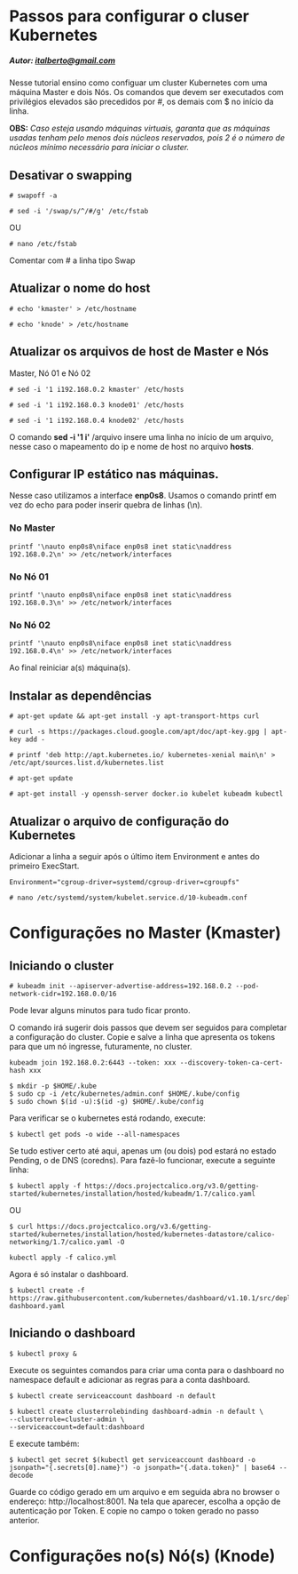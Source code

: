# Passos para configurar o cluser Kubernetes
##### Autor: italberto@gmail.com

Nesse tutorial ensino como configuar um cluster Kubernetes com uma máquina Master e dois Nós.
Os comandos que devem ser executados com privilégios elevados são precedidos por  \#, os demais com $ no início da linha.

**OBS:** *Caso esteja usando máquinas virtuais, garanta que as máquinas usadas tenham pelo menos dois núcleos reservados, pois 2 é o número de núcleos mínimo necessário para iniciar o cluster.*

## Desativar o swapping

	# swapoff -a

	# sed -i '/swap/s/^/#/g' /etc/fstab

OU

	# nano /etc/fstab

Comentar com # a linha tipo Swap

## Atualizar o nome do host

	# echo 'kmaster' > /etc/hostname

	# echo 'knode' > /etc/hostname


## Atualizar os arquivos de host de Master e Nós

Master, Nó 01 e Nó 02

	# sed -i '1 i192.168.0.2 kmaster' /etc/hosts

	# sed -i '1 i192.168.0.3 knode01' /etc/hosts

	# sed -i '1 i192.168.0.4 knode02' /etc/hosts

 O comando **sed -i '1 i'** /arquivo insere uma linha no início de um arquivo, nesse caso o mapeamento do ip e nome de host no arquivo **hosts**.


## Configurar IP estático nas máquinas.

Nesse caso utilizamos a interface **enp0s8**. Usamos o comando printf em vez do echo para poder inserir quebra de linhas (\n).



### No Master

	printf '\nauto enp0s8\niface enp0s8 inet static\naddress 192.168.0.2\n' >> /etc/network/interfaces

### No Nó 01

	printf '\nauto enp0s8\niface enp0s8 inet static\naddress 192.168.0.3\n' >> /etc/network/interfaces

### No Nó 02

	printf '\nauto enp0s8\niface enp0s8 inet static\naddress 192.168.0.4\n' >> /etc/network/interfaces


Ao final reiniciar a(s) máquina(s).

## Instalar as dependências

	# apt-get update && apt-get install -y apt-transport-https curl

	# curl -s https://packages.cloud.google.com/apt/doc/apt-key.gpg | apt-key add -

	# printf 'deb http://apt.kubernetes.io/ kubernetes-xenial main\n' > /etc/apt/sources.list.d/kubernetes.list

	# apt-get update

	# apt-get install -y openssh-server docker.io kubelet kubeadm kubectl 

## Atualizar o arquivo de configuração do Kubernetes

Adicionar a linha a seguir após o último item Environment e antes do primeiro ExecStart.

	Environment="cgroup-driver=systemd/cgroup-driver=cgroupfs"

	# nano /etc/systemd/system/kubelet.service.d/10-kubeadm.conf


# Configurações no Master (Kmaster)

## Iniciando o cluster

	# kubeadm init --apiserver-advertise-address=192.168.0.2 --pod-network-cidr=192.168.0.0/16

Pode levar alguns minutos para tudo ficar pronto.

O comando irá sugerir dois passos que devem ser seguidos para completar a configuração do cluster. 
Copie e salve a linha que apresenta os tokens para que um nó ingresse, futuramente, no cluster.

	kubeadm join 192.168.0.2:6443 --token: xxx --discovery-token-ca-cert-hash xxx

	$ mkdir -p $HOME/.kube
	$ sudo cp -i /etc/kubernetes/admin.conf $HOME/.kube/config
	$ sudo chown $(id -u):$(id -g) $HOME/.kube/config

Para verificar se o kubernetes está rodando, execute:

	$ kubectl get pods -o wide --all-namespaces

Se tudo estiver certo até aqui, apenas um (ou dois) pod estará no estado Pending, o de DNS (coredns). Para fazê-lo funcionar, execute a seguinte linha:

	$ kubectl apply -f https://docs.projectcalico.org/v3.0/getting-started/kubernetes/installation/hosted/kubeadm/1.7/calico.yaml 

OU

	$ curl https://docs.projectcalico.org/v3.6/getting-started/kubernetes/installation/hosted/kubernetes-datastore/calico-networking/1.7/calico.yaml -O

	kubectl apply -f calico.yml

Agora é só instalar o dashboard.

	$ kubectl create -f https://raw.githubusercontent.com/kubernetes/dashboard/v1.10.1/src/deploy/recommended/kubernetes-dashboard.yaml

## Iniciando o dashboard

	$ kubectl proxy &

Execute os seguintes comandos para criar uma conta para o dashboard no namespace default e adicionar as regras para a conta dashboard.

	$ kubectl create serviceaccount dashboard -n default

	$ kubectl create clusterrolebinding dashboard-admin -n default \
	--clusterrole=cluster-admin \
	--serviceaccount=default:dashboard

E execute também:

	$ kubectl get secret $(kubectl get serviceaccount dashboard -o jsonpath="{.secrets[0].name}") -o jsonpath="{.data.token}" | base64 --decode

Guarde co código gerado em um arquivo e em seguida abra  no browser o endereço: http://localhost:8001.
Na tela que aparecer, escolha a opção de autenticação por Token. E copie no campo o token gerado no passo anterior.


# Configurações no(s) Nó(s) (Knode)


